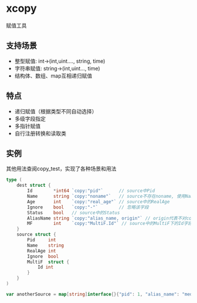 # xcopy
赋值工具

## 支持场景
* 整型赋值: int->(int,uint...., string, time)
* 字符串赋值: string->(int,uint..., time)
* 结构体、数组、map互相递归赋值

## 特点
* 递归赋值（根据类型不同自动选择）
* 多级字段指定
* 多指针赋值
* 自行注册转换和读取类

## 实例
其他用法查阅copy_test，实现了各种场景和用法

```go
type (
	dest struct {
		Id        *int64 `copy:"pid"`      // source中Pid
		Name      string `copy:"noname"`   // source不存在noname, 使用Name
		Age       int    `copy:"real_age"` // source中的RealAge
		Ignore    bool   `copy:"-"`        // 忽略该字段
		Status    bool   // source中的Status
		AliasName string `copy:"alias_name, origin"` // origin代表不对copy中的值做转换
        MF        int    `copy:"MultiF.Id"` // source中的MultiF下的Id字段
	}
	source struct {
		Pid     int
		Name    string
		RealAge int
		Ignore  bool
        MultiF  struct {
            Id int
        }
	}
)

var anotherSource = map[string]interface{}{"pid": 1, "alias_name": "med"}
```